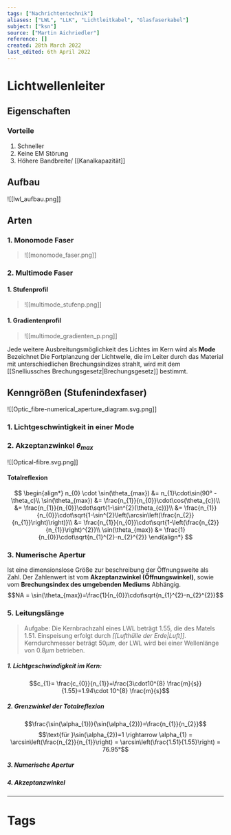 ```yaml
---
tags: ["Nachrichtentechnik"]
aliases: ["LWL", "LLK", "Lichtleitkabel", "Glasfaserkabel"]
subject: ["ksn"]
source: ["Martin Aichriedler"]
reference: []
created: 28th March 2022
last_edited: 6th April 2022
---
```


# Lichtwellenleiter
## Eigenschaften
### Vorteile
1. Schneller
2. Keine EM Störung
3. Höhere Bandbreite/ [[Kanalkapazität]]

## Aufbau
![[lwl_aufbau.png]]
## Arten
### 1. Monomode Faser
>![[monomode_faser.png]]
### 2. Multimode Faser
#### 1. Stufenprofil
>![[multimode_stufenp.png]]

#### 1. Gradientenprofil
>![[multimode_gradienten_p.png]]

Jede weitere Ausbreitungsmöglichkeit des Lichtes im Kern wird als **Mode** Bezeichnet
Die Fortplanzung der Lichtwelle, die im Leiter durch das Material mit unterschiedlichen Brechungsindizes strahlt, wird mit dem [[Snelliussches Brechungsgesetz|Brechungsgesetz]] bestimmt.

## Kenngrößen (Stufenindexfaser)
![[Optic_fibre-numerical_aperture_diagram.svg.png]] 

### 1. Lichtgeschwintigkeit in einer Mode

 ### 2. Akzeptanzwinkel $\theta_{max}$
 ![[Optical-fibre.svg.png]]
#### Totalreflexion
$$
\begin{align*}
n_{0} \cdot \sin(\theta_{max}) &= n_{1}\cdot\sin(90° -\theta_c)\\
\sin(\theta_{max}) &= \frac{n_{1}}{n_{0}}\cdot\cos(\theta_{c})\\
&= \frac{n_{1}}{n_{0}}\cdot\sqrt{1-\sin^{2}(\theta_{c})}\\
&= \frac{n_{1}}{n_{0}}\cdot\sqrt{1-\sin^{2}\left(\arcsin\left(\frac{n_{2}}{n_{1}}\right)\right)}\\
&= \frac{n_{1}}{n_{0}}\cdot\sqrt{1-\left(\frac{n_{2}}{n_{1}}\right)^{2}}\\
\sin(\theta_{max}) &= \frac{1}{n_{0}}\cdot\sqrt{n_{1}^{2}-n_{2}^{2}}
\end{align*}
$$
### 3. Numerische Apertur
Ist eine dimensionslose Größe zur beschreibung der Öffnungsweite als Zahl.
Der Zahlenwert ist vom **Akzeptanzwinkel (Öffnungswinkel)**, sowie vom **Brechungsindex des umgebenden Mediums** Abhängig.
$$NA = \sin(\theta_{max})=\frac{1}{n_{0}}\cdot\sqrt{n_{1}^{2}-n_{2}^{2}}$$

### 5. Leitungslänge



> Aufgabe: Die Kernbrachzahl eines LWL beträgt $1.55$, die des Matels $1.51$. Einspeisung erfolgt durch *[[Lufthülle der Erde|Luft]]*. Kerndurchmesser beträgt $50\mu m$, der LWL wird bei einer Wellenlänge von $0.8\mu m$ betrieben.
##### 1. Lichtgeschwindigkeit im Kern:
$$c_{1}= \frac{c_{0}}{n_{1}}=\frac{3\cdot10^{8} \frac{m}{s}}{1.55}=1.94\cdot 10^{8} \frac{m}{s}$$
##### 2. Grenzwinkel der Totalreflexion
$$\frac{\sin(\alpha_{1})}{\sin(\alpha_{2})}=\frac{n_{1}}{n_{2}}$$
$$\text{für }\sin(\alpha_{2})=1 \rightarrow \alpha_{1} = \arcsin\left(\frac{n_{2}}{n_{1}}\right) = \arcsin\left(\frac{1.51}{1.55}\right) = 76.95°$$
##### 3. Numerische Apertur
##### 4. Akzeptanzwinkel


---
# Tags